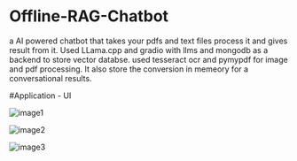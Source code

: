 # Offline-RAG-Chatbot
a AI powered chatbot that takes your pdfs and text files process it and gives result from it.
Used LLama.cpp and gradio with llms and mongodb as a backend to store vector databse. used tesseract ocr and pymypdf for image and pdf processing.
It also store the conversion in memeory for a conversational results.

#Application - UI

![image1](https://github.com/user-attachments/assets/418e65ce-4454-41dd-bf9c-22ba6320913b)

![image2](https://github.com/user-attachments/assets/479ac93b-02b1-4abd-b435-96251b0a25c8)

![image3](https://github.com/user-attachments/assets/4594188c-7830-4ae7-a8a6-cba5915fe714)



